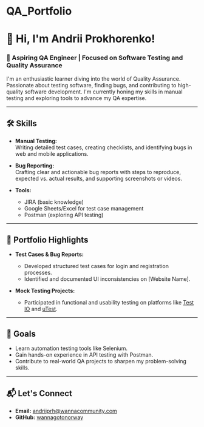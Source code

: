 # QA_Portfolio

# 👋 Hi, I'm Andrii Prokhorenko!  

### 🌟 Aspiring QA Engineer | Focused on Software Testing and Quality Assurance  

I'm an enthusiastic learner diving into the world of Quality Assurance. Passionate about testing software, finding bugs, and contributing to high-quality software development. I'm currently honing my skills in manual testing and exploring tools to advance my QA expertise.  

---

## 🛠️ Skills  
- **Manual Testing:**  
  Writing detailed test cases, creating checklists, and identifying bugs in web and mobile applications.  

- **Bug Reporting:**  
  Crafting clear and actionable bug reports with steps to reproduce, expected vs. actual results, and supporting screenshots or videos.  

- **Tools:**  
  - JIRA (basic knowledge)  
  - Google Sheets/Excel for test case management  
  - Postman (exploring API testing)  

---

## 📂 Portfolio Highlights  
- **Test Cases & Bug Reports:**  
  - Developed structured test cases for login and registration processes.  
  - Identified and documented UI inconsistencies on [Website Name].  

- **Mock Testing Projects:**  
  - Participated in functional and usability testing on platforms like [Test IO](https://tester.test.io/profile_pages/wannagotonorway) and [uTest](https://www.utest.com/ref2266616).  

---

## 🎯 Goals  
- Learn automation testing tools like Selenium.  
- Gain hands-on experience in API testing with Postman.  
- Contribute to real-world QA projects to sharpen my problem-solving skills.  

---

## 📬 Let's Connect  
- **Email:** andriiprh@wannacommunity.com  
- **GitHub:** [wannagotonorway](https://github.com/wannagotonorway)
